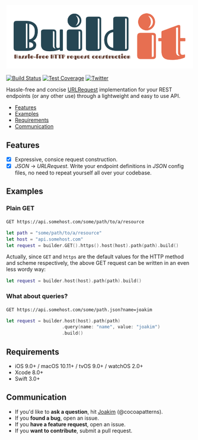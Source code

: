![Buildit](https://raw.githubusercontent.com/ilazakis/BuildIt/assets/logo.png)

[![Build Status](https://travis-ci.org/ilazakis/BuildIt.svg?branch=master)](https://travis-ci.org/ilazakis/BuildIt)
[![Test Coverage](https://codecov.io/gh/ilazakis/BuildIt/branch/master/graph/badge.svg)](https://codecov.io/gh/ilazakis/BuildIt)
[![Twitter](https://img.shields.io/badge/twitter-buildit-blue.svg?style=flat)](http://twitter.com/cocoapatterns)


Hassle-free and concise [URLRequest](https://developer.apple.com/reference/foundation/urlrequest) implementation for your REST endpoints (or any other use) through a lightweight and easy to use API.

- [Features](#features)
- [Examples](#examples)
- [Requirements](#requirements)
- [Communication](#communication)

## Features
- [x] Expressive, consice request construction.
- [x] *JSON* -> *URLRequest*. Write your endpoint definitions in *JSON* config files, no need to repeat yourself all over your codebase.

## Examples

### Plain GET
`GET https://api.somehost.com/some/path/to/a/resource`

```swift 
let path = "some/path/to/a/resource"
let host = "api.somehost.com"
let request = builder.GET().https().host(host).path(path).build()
```

Actually, since `GET` and `https` are the default values for the HTTP method and scheme respectively, the above GET request can be written in an even less wordy way:

```swift
let request = builder.host(host).path(path).build()
```

### What about queries?
`GET https://api.somehost.com/some/path.json?name=joakim`

```swift
let request = builder.host(host).path(path)
                     .query(name: "name", value: "joakim")
                     .build()
```

## Requirements

- iOS 9.0+ / macOS 10.11+ / tvOS 9.0+ / watchOS 2.0+
- Xcode 8.0+
- Swift 3.0+

## Communication

- If you'd like to **ask a question**, hit [Joakim](https://twitter.com/cocoapatterns) (@cocoapatterns).
- If you **found a bug**, open an issue.
- If you **have a feature request**, open an issue.
- If you **want to contribute**, submit a pull request.

